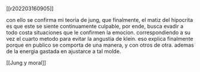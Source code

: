[[r202203160905]]

con ello se confirma mi teoria de jung, que finalmente, el matiz del hipocrita es que este se siente continuamente culpable, por ende, busca evadir a todo costa situaciones que le confirmen la emocion. correspondiendo a su vez el cuarto metodo para evitar la angustia de klein. eso explica finalmente porque en publico se comporta de una manera, y con otros de otra. ademas de la energia gastada en ajustarce a tal molde. 

[[Jung y moral]]
